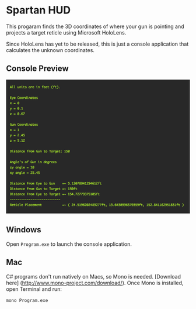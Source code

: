 ﻿# Spartan HUD

This progaram finds the 3D coordinates of where your gun is pointing and projects a target reticle using Microsoft HoloLens.

Since HoloLens has yet to be released, this is just a console application that calculates the unknown coordinates.

## Console Preview
![Image of Console Preview](assets/spartan-console-preview.png)

## Windows
Open `Program.exe` to launch the console application.

## Mac
C# programs don't run natively on Macs, so Mono is needed. [Download here] (http://www.mono-project.com/download/).
Once Mono is installed, open Terminal and run:
```
mono Program.exe
```